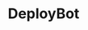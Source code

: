 ---
blog: https://deploybot.com/blog
logohandle: deploybot
sort: deploybot
title: DeployBot
twitter: https://x.com/deploybothq
website: https://deploybot.com/
youtube: https://www.youtube.com/channel/UC7_aal3EaBPJSgHtYYQZL5A
---
